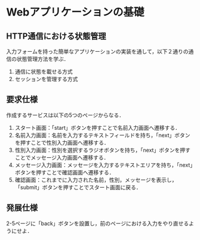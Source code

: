 # Webアプリケーションの基礎

## HTTP通信における状態管理
入力フォームを持った簡単なアプリケーションの実装を通して，以下２通りの通信の状態管理方法を学ぶ．

1. 通信に状態を載せる方式
2. セッションを管理する方式

## 要求仕様
作成するサービスは以下の5つのページからなる．

1. スタート画面：「start」ボタンを押すことで名前入力画面へ遷移する．
2. 名前入力画面：名前を入力するテキストフィールドを持ち，「next」ボタンを押すことで性別入力画面へ遷移する．
3. 性別入力画面：性別を選択するラジオボタンを持ち，「next」ボタンを押すことでメッセージ入力画面へ遷移する．
4. メッセージ入力画面：メッセージを入力するテキストエリアを持ち，「next」ボタンを押すことで確認画面へ遷移する．
5. 確認画面：これまでに入力された名前，性別，メッセージを表示し，「submit」ボタンを押すことでスタート画面に戻る．

## 発展仕様
2-5ページに「back」ボタンを設置し，前のページにおける入力をやり直せるようにせよ．
